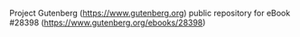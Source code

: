 Project Gutenberg (https://www.gutenberg.org) public repository for eBook #28398 (https://www.gutenberg.org/ebooks/28398)
